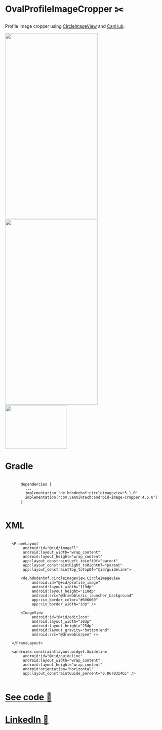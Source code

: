 # OvalProfileImageCropper ✂️
 
Profile image cropper using [CircleImageView](https://github.com/hdodenhof/CircleImageView) and [CanHub](https://github.com/CanHub/Android-Image-Cropper).

<p float="left">
  <img src="https://user-images.githubusercontent.com/68556824/233808056-1d0b8f3b-1115-457d-8b0e-316b5c853e0b.jpg" width="300" height="600"> &nbsp;
  <img src="https://user-images.githubusercontent.com/68556824/233807937-7ad9345e-50c4-49f9-ae5b-c55efb59a5b5.jpg" width="300" height="600"> &nbsp;
  <img src="https://user-images.githubusercontent.com/68556824/233808339-81ab69aa-34fb-4fb5-94aa-5e7952c329f9.jpg" width="200" height="140"> 
</p>


# Gradle
<pre>
    <code>
       dependencies {
         ...
         implementation 'de.hdodenhof:circleimageview:3.1.0'
         implementation("com.vanniktech:android-image-cropper:4.5.0")
       }
    </code>
</pre>

# XML
<pre>
    <code>
   &lt;FrameLayout
        android:id="@+id/imageFl"
        android:layout_width="wrap_content"
        android:layout_height="wrap_content"
        app:layout_constraintLeft_toLeftOf="parent"
        app:layout_constraintRight_toRightOf="parent"
        app:layout_constraintTop_toTopOf="@id/guideline"&gt;
    
       &lt;de.hdodenhof.circleimageview.CircleImageView
            android:id="@+id/profile_image"
            android:layout_width="110dp"
            android:layout_height="110dp"
            android:src="@drawable/ic_launcher_background"
            app:civ_border_color="#606060"
            app:civ_border_width="1dp" /&gt;

       &lt;ImageView
            android:id="@+id/editIcon"
            android:layout_width="30dp"
            android:layout_height="25dp"
            android:layout_gravity="bottom|end"
            android:src="@drawable/pen" /&gt;
            
   &lt;/FrameLayout&gt;   
         
   &lt;androidx.constraintlayout.widget.Guideline
        android:id="@+id/guideline"
        android:layout_width="wrap_content"
        android:layout_height="wrap_content"
        android:orientation="horizontal"
        app:layout_constraintGuide_percent="0.067031465" /&gt;
    </code>
</pre>

# [See code 👀](https://github.com/MarkRusev/OvalProfileImageCropper/tree/main/app/src/main/java/com/example/ovalprofilepicturecropper)

# [LinkedIn 🔗](https://www.linkedin.com/in/mark-rusev-4805141b3/)

